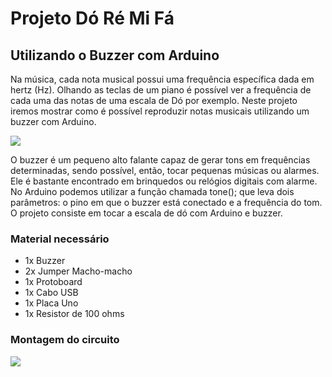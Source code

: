 # Projeto Dó Ré Mi Fá
## Utilizando o Buzzer com Arduino

Na música, cada nota musical possui uma frequência específica dada em hertz (Hz). Olhando as teclas de um piano é possível ver a frequência de cada uma das notas de uma escala de Dó por exemplo. Neste projeto iremos mostrar como é possível reproduzir notas musicais utilizando um buzzer com Arduino.

![](http://dwebkit.esy.es/repositorio/Arduino/piano.png)

O buzzer é um pequeno alto falante capaz de gerar tons em frequências determinadas, sendo possível, então, tocar pequenas músicas ou alarmes. Ele é bastante encontrado em brinquedos ou relógios digitais com alarme. No Arduino podemos utilizar a função chamada tone(); que leva dois parâmetros: o pino em que o buzzer está conectado e a frequência do tom. O projeto consiste em tocar a escala de dó com Arduino e buzzer.

### Material necessário

- 1x Buzzer
- 2x Jumper Macho-macho
- 1x Protoboard
- 1x Cabo USB
- 1x Placa Uno
- 1x Resistor de 100 ohms

### Montagem do circuito
![](http://dwebkit.esy.es/repositorio/Arduino/Buzzer.png)

